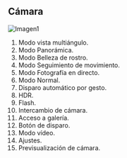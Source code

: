 ## Cámara

![Imagen1]()


1. Modo vista multiángulo.
2. Modo Panorámica.
3. Modo Belleza de rostro.
4. Modo Seguimiento de movimiento.
5. Modo Fotografía en directo.
6. Modo Normal.
7. Disparo automático por gesto.
8. HDR.
9. Flash.
10. Intercambio de cámara.
11. Acceso a galería.
12. Botón de disparo.
13. Modo vídeo.
14. Ajustes.
15. Previsualización de cámara.

